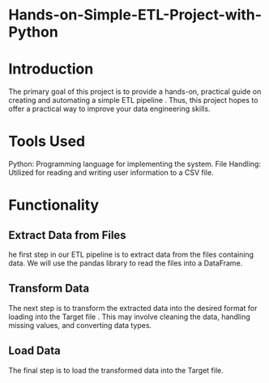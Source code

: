 # Hands-on-Simple-ETL-Project-with-Python
# Introduction
The primary goal of this project is to provide a hands-on, practical guide on creating and automating a simple ETL pipeline . Thus, this project hopes to offer a practical way to improve your data engineering skills.
# Tools Used
Python: Programming language for implementing the system.
File Handling: Utilized for reading and writing user information to a CSV file.
# Functionality
## Extract Data from Files
he first step in our ETL pipeline is to extract data from the files containing data. We will use the pandas library to read the files into a DataFrame.
## Transform Data
The next step is to transform the extracted data into the desired format for loading into the Target file . This may involve cleaning the data, handling missing values, and converting data types.
## Load Data
The final step is to load the transformed data into the Target file.
